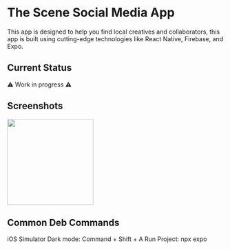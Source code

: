 # The Scene Social Media App

This app is designed to help you find local creatives and collaborators, this app is built using cutting-edge technologies like React Native, Firebase, and Expo.

## Current Status

⚠️ Work in progress ⚠️

## Screenshots

<!-- ![App Screenshot](https://firebasestorage.googleapis.com/v0/b/the-scene-social-app.appspot.com/o/App%20Docs%20Stuff%2FApp_Example.gif?alt=media&token=4d43fe4c-178e-4773-a898-029441166702) -->
<img src="https://firebasestorage.googleapis.com/v0/b/the-scene-social-app.appspot.com/o/App%20Docs%20Stuff%2FApp_Example.gif?alt=media&token=4d43fe4c-178e-4773-a898-029441166702" width="200px">

## Common Deb Commands

iOS Simulator Dark mode: Command + Shift + A
Run Project: npx expo
